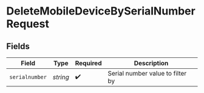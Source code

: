 # DeleteMobileDeviceBySerialNumberRequest


## Fields

| Field                            | Type                             | Required                         | Description                      |
| -------------------------------- | -------------------------------- | -------------------------------- | -------------------------------- |
| `serialnumber`                   | *string*                         | :heavy_check_mark:               | Serial number value to filter by |